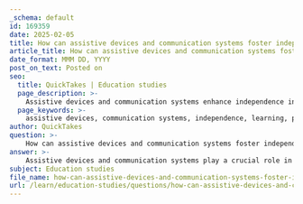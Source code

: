 ```yaml
---
_schema: default
id: 169359
date: 2025-02-05
title: How can assistive devices and communication systems foster independence in learning?
article_title: How can assistive devices and communication systems foster independence in learning?
date_format: MMM DD, YYYY
post_on_text: Posted on
seo:
  title: QuickTakes | Education studies
  page_description: >-
    Assistive devices and communication systems enhance independence in learning for individuals with disabilities by providing personalized support, improving communication, facilitating skill acquisition, and promoting self-efficacy.
  page_keywords: >-
    assistive devices, communication systems, independence, learning, personalized learning, augmentative communication, self-efficacy, skill acquisition, social inclusion, transitioning, overcoming barriers, daily activities
author: QuickTakes
question: >-
    How can assistive devices and communication systems foster independence in learning?
answer: >-
    Assistive devices and communication systems play a crucial role in fostering independence in learning, particularly for individuals with disabilities. Here are several ways in which these technologies contribute to enhancing independence:\n\n1. **Personalized Learning**: Assistive technology (AT) can be tailored to meet the specific needs of each student, allowing them to engage with learning materials in a way that suits their individual learning styles. This personalization helps students take control of their learning process, fostering a sense of agency and independence.\n\n2. **Enhanced Communication**: Tools such as Augmentative and Alternative Communication (AAC) systems empower students to express their needs, thoughts, and feelings effectively. By facilitating communication, these systems enable learners to participate more fully in classroom activities and social interactions, which is essential for developing independence.\n\n3. **Skill Acquisition**: Assistive devices can support the development of essential skills needed for academic success and daily living. For example, speech-to-text applications and adaptive keyboards allow students to complete assignments independently, reducing their reliance on teachers or aides for assistance.\n\n4. **Increased Self-Efficacy**: When students use assistive technology to complete tasks independently, it boosts their confidence and self-efficacy. This sense of accomplishment is vital for encouraging further independence in learning and other areas of life.\n\n5. **Facilitating Social Inclusion**: Communication systems like the Picture Exchange Communication System (PECS) not only help individuals communicate but also promote social interaction and engagement with peers. This social inclusion is critical for developing independence, as it allows students to build relationships and navigate social contexts more effectively.\n\n6. **Support for Transitioning**: As students with disabilities transition from school to higher education or the workforce, assistive technology can provide the necessary support to help them manage their responsibilities independently. This includes tools that assist with organization, time management, and task completion.\n\n7. **Overcoming Barriers**: Assistive technology helps to bypass or mitigate the challenges faced by students with learning disabilities or intellectual disabilities. By providing alternative methods for learning and communication, these tools enable students to overcome obstacles that might otherwise hinder their independence.\n\n8. **Promoting Independence in Daily Activities**: Beyond academic settings, assistive devices can help individuals manage daily tasks, such as using scheduling apps or reminders, which fosters independence in their personal lives.\n\nIn summary, assistive devices and communication systems are instrumental in promoting independence in learning by providing personalized support, enhancing communication, facilitating skill acquisition, and encouraging self-efficacy. These technologies not only empower students to take charge of their learning but also prepare them for greater independence in their future endeavors.
subject: Education studies
file_name: how-can-assistive-devices-and-communication-systems-foster-independence-in-learning.md
url: /learn/education-studies/questions/how-can-assistive-devices-and-communication-systems-foster-independence-in-learning
---
```


&nbsp;